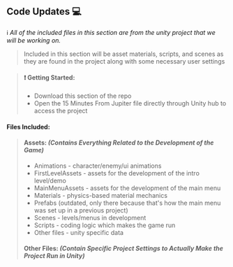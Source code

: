 ## Code Updates :computer:

:information_source: *All of the included files in this section are from the unity project that we will be working on.*

> Included in this section will be asset materials, scripts, and scenes as they are found in the project along with some necessary user settings

> #### :heavy_exclamation_mark: Getting Started:
> - Download this section of the repo 
> - Open the 15 Minutes From Jupiter file directly through Unity hub to access the project

#### Files Included:

> #### Assets: _(Contains Everything Related to the Development of the Game)_
> - Animations - character/enemy/ui animations
> - FirstLevelAssets - assets for the development of the intro level/demo
> - MainMenuAssets - assets for the development of the main menu
> - Materials - physics-based material mechanics
> - Prefabs (outdated, only there because that's how the main menu was set up in a previous project)
> - Scenes - levels/menus in development
> - Scripts - coding logic which makes the game run
> - Other files - unity specific data
> #### Other Files: _(Contain Specific Project Settings to Actually Make the Project Run in Unity)_


